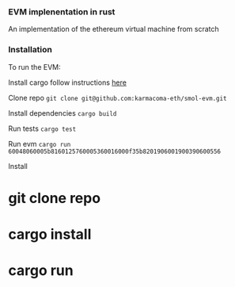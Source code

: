 ### EVM implenentation in rust

An implementation of the ethereum virtual machine from scratch

### Installation

To run the EVM:

Install cargo
follow instructions [here](https://github.com/rust-lang/cargo)

Clone repo
`git clone git@github.com:karmacoma-eth/smol-evm.git`

Install dependencies
`cargo build`

Run tests
`cargo test`

Run evm
`cargo run 60048060005b8160125760005360016000f35b8201906001900390600556`

Install

# git clone repo

# cargo install

# cargo run
